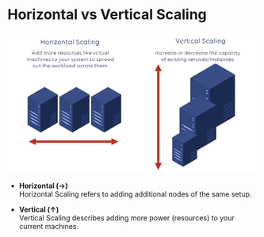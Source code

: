 # Horizontal vs Vertical Scaling
![Horizontal vs Vertical Scaling](images/HorizontalvsVertical_1.png)

- **Horizontal (→)**  
  Horizontal Scaling refers to adding additional nodes of the same setup.

- **Vertical (↑)**  
  Vertical Scaling describes adding more power (resources) to your current machines.
